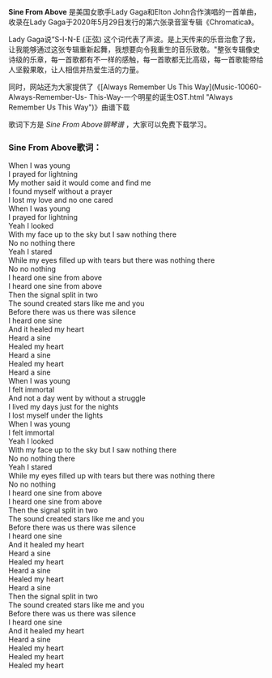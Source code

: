 

**Sine From Above** 是美国女歌手Lady Gaga和Elton John合作演唱的一首单曲，收录在Lady
Gaga于2020年5月29日发行的第六张录音室专辑《Chromatica》。

Lady Gaga说“S-I-N-E (正弦)
这个词代表了声波。是上天传来的乐音治愈了我，让我能够通过这张专辑重新起舞，我想要向令我重生的音乐致敬。"整张专辑像史诗级的乐章，每一首歌都有不一样的感触，每一首歌都无比高级，每一首歌能带给人坚毅果敢，让人相信并热爱生活的力量。

同时，网站还为大家提供了《[Always Remember Us This Way](Music-10060-Always-Remember-Us-
This-Way-一个明星的诞生OST.html "Always Remember Us This Way")》曲谱下载

歌词下方是 _Sine From Above钢琴谱_ ，大家可以免费下载学习。

### Sine From Above歌词：

When I was young  
I prayed for lightning  
My mother said it would come and find me  
I found myself without a prayer  
I lost my love and no one cared  
When I was young  
I prayed for lightning  
Yeah I looked  
With my face up to the sky but I saw nothing there  
No no nothing there  
Yeah I stared  
While my eyes filled up with tears but there was nothing there  
No no nothing  
I heard one sine from above  
I heard one sine from above  
Then the signal split in two  
The sound created stars like me and you  
Before there was us there was silence  
I heard one sine  
And it healed my heart  
Heard a sine  
Healed my heart  
Heard a sine  
Healed my heart  
Heard a sine  
When I was young  
I felt immortal  
And not a day went by without a struggle  
I lived my days just for the nights  
I lost myself under the lights  
When I was young  
I felt immortal  
Yeah I looked  
With my face up to the sky but I saw nothing there  
No no nothing there  
Yeah I stared  
While my eyes filled up with tears but there was nothing there  
No no nothing  
I heard one sine from above  
I heard one sine from above  
Then the signal split in two  
The sound created stars like me and you  
Before there was us there was silence  
I heard one sine  
And it healed my heart  
Heard a sine  
Healed my heart  
Heard a sine  
Healed my heart  
Heard a sine  
Then the signal split in two  
The sound created stars like me and you  
Before there was us there was silence  
I heard one sine  
And it healed my heart  
Heard a sine  
Healed my heart  
Healed my heart  
Healed my heart

